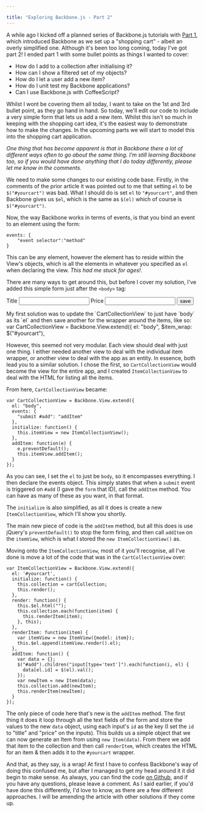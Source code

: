 ```yaml
---

title: "Exploring Backbone.js - Part 2"
---
```


A while ago I kicked off a planned series of Backbone.js tutorials with [Part 1](http://javascriptplayground.com/blog/2012/04/backbone-js-tutorial-1), which introduced Backbone as we set up a "shopping cart" - albeit an overly simplified one. Although it's been too long coming, today I've got part 2! I ended part 1 with some bullet points as things I wanted to cover:

* How do I add to a collection after initialising it?
* How can I show a filtered set of my objects?
* How do I let a user add a new item?
* How do I unit test my Backbone applications?
* Can I use Backbone.js with CoffeeScript?

Whilst I wont be covering them all today, I want to take on the 1st and 3rd bullet point, as they go hand in hand. So today, we'll edit our code to include a very simple form that lets us add a new item. Whilst this isn't so much in keeping with the shopping cart idea, it's the easiest way to demonstrate how to make the changes. In the upcoming parts we will start to model this into the shopping cart application.

_One thing that has become apparent is that in Backbone there a lot of different ways often to go about the same thing. I'm still learning Backbone too, so if you would have done anything that I do today differently, please let me know in the comments._

We need to make some changes to our existing code base. Firstly, in the comments of the prior article it was pointed out to me that setting `el` to be `$("#yourcart")` was bad. What I should do is set `el` to `"#yourcart"`, and then Backbone gives us `$el`, which is the same as `$(el)` which of course is `$("#yourcart")`.

Now, the way Backbone works in terms of events, is that you bind an event to an element using the form:

    events: {
    	"event selector":"method"
    }

This can be any element, however the element has to reside within the View's objects, which is all the elements in whatever you specified as `el` when declaring the view. _This had me stuck for ages!_.

There are many ways to get around this, but before I cover my solution, I've added this simple form just after the `<body>` tag:
<form id="add">
<label>Title</label>
<input id="title" type="text" />
<label>Price</label>
<input id="price" type="text" />
<input type="submit" value="save" />
</form>
My first solution was to update the `CartCollectionView` to just have `body` as its `el` and then save another for the wrapper around the items, like so:
var CartCollectionView = Backbone.View.extend({
el: "body",
$item_wrap: $("#yourcart"),

However, this seemed not very modular. Each view should deal with just one thing. I either needed another view to deal with the individual item wrapper, or another view to deal with the app as an entity. In essence, both lead you to a similar solution. I chose the first, so `CartCollectionView` would become the view for the entire app, and I created `ItemCollectionView` to deal with the HTML for listing all the items.

From here, `CartCollectionView` became:

    var CartCollectionView = Backbone.View.extend({
      el: "body",
      events: {
        "submit #add": "addItem"
      },
      initialize: function() {
        this.itemView = new ItemCollectionView();
      },
      addItem: function(e) {
        e.preventDefault();
        this.itemView.addItem();
      }
    });

As you can see, I set the `el` to just be `body`, so it encompasses everything. I then declare the events object. This simply states that when a `submit` event is triggered on `#add` (I gave the `form` that ID), call the `addItem` method. You can have as many of these as you want, in that format.

The `initialize` is also simplified, as all it does is create a new `ItemCollectionView`, which I'll show you shortly.

The main new piece of code is the `addItem` method, but all this does is use jQuery's `preventDefault()` to stop the form firing, and then call `addItem` on the `itemView`, which is what I stored the `new ItemCollectionView()` as.

Moving onto the `ItemCollectionView`, most of it you'll recognise, all I've done is move a lot of the code that was in the `CartCollectionView` over:

    var ItemCollectionView = Backbone.View.extend({
      el: '#yourcart',
      initialize: function() {
        this.collection = cartCollection;
        this.render();
      },
      render: function() {
        this.$el.html("");
        this.collection.each(function(item) {
          this.renderItem(item);
        }, this);
      },
      renderItem: function(item) {
        var itemView = new ItemView({model: item});
        this.$el.append(itemView.render().el);
      },
      addItem: function() {
        var data = {};
        $("#add").children("input[type='text']").each(function(i, el) {
          data[el.id] = $(el).val();
        });
        var newItem = new Item(data);
        this.collection.add(newItem);
        this.renderItem(newItem);
      }
    });

The only piece of code here that's new is the `addItem` method. The first thing it does it loop through all the text fields of the form and store the values to the new `data` object, using each input's `id` as the key (I set the `id` to "title" and "price" on the inputs). This builds us a simple object that we can now generate an Item from using `new Item(data)`. From there we add that item to the collection and then call `renderItem`, which creates the HTML for an item & then adds it to the `#yourcart` wrapper.

And that, as they say, is a wrap! At first I have to confess Backbone's way of doing this confused me, but after I managed to get my head around it it did begin to make sense. As always, you can find the code [on Github](https://github.com/jackfranklin/JS-Playground-Backbone/tree/tutorial2), and if you have any questions, please leave a comment. As I said earlier, if you'd have done this differently, I'd love to know, as there are a few different approaches. I will be amending the article with other solutions if they come up.

